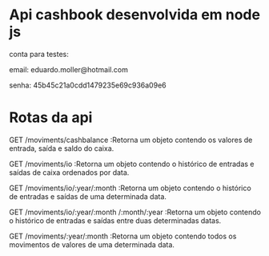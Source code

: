 # Api cashbook desenvolvida em node js
<p>conta para testes:</p>
<p>email: eduardo.moller@hotmail.com</p>
<p>senha: 45b45c21a0cdd1479235e69c936a09e6</p>

# Rotas da api

<p>GET    /moviments/cashbalance :Retorna um objeto contendo os valores de entrada, saída e saldo do caixa.</p>

<p>GET   /moviments/io :Retorna um objeto contendo o histórico de entradas e saídas de caixa ordenados por data.</p>

<p>GET   /moviments/io/:year/:month :Retorna um objeto contendo o histórico de entradas e saídas de uma determinada data.</p>

<p>GET   /moviments/io/:year/:month /:month/:year :Retorna um objeto contendo o histórico de entradas e saídas entre duas determinadas datas.</p>

<p>GET   /moviments/:year/:month :Retorna um objeto contendo todos os movimentos de valores de uma determinada data.</p>
